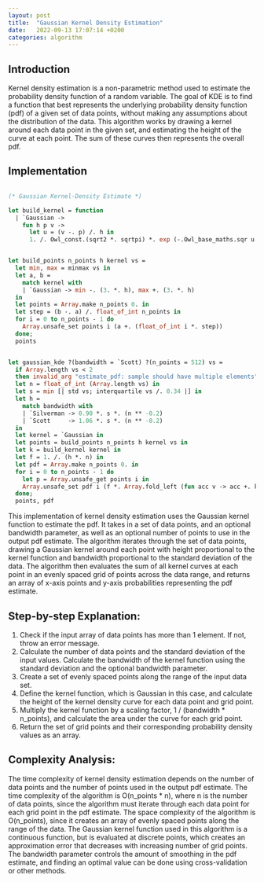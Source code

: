 ```yaml
---
layout: post
title:  "Gaussian Kernel Density Estimation"
date:   2022-09-13 17:07:14 +0200
categories: algorithm
---
```


## Introduction
Kernel density estimation is a non-parametric method used to estimate the probability density function of a random variable. The goal of KDE is to find a function that best represents the underlying probability density function (pdf) of a given set of data points, without making any assumptions about the distribution of the data. This algorithm works by drawing a kernel around each data point in the given set, and estimating the height of the curve at each point. The sum of these curves then represents the overall pdf.

## Implementation

```ocaml

(* Gaussian Kernel-Density Estimate *)

let build_kernel = function
  | `Gaussian ->
    fun h p v ->
      let u = (v -. p) /. h in
      1. /. Owl_const.(sqrt2 *. sqrtpi) *. exp (-.Owl_base_maths.sqr u /. 2.)


let build_points n_points h kernel vs =
  let min, max = minmax vs in
  let a, b =
    match kernel with
    | `Gaussian -> min -. (3. *. h), max +. (3. *. h)
  in
  let points = Array.make n_points 0. in
  let step = (b -. a) /. float_of_int n_points in
  for i = 0 to n_points - 1 do
    Array.unsafe_set points i (a +. (float_of_int i *. step))
  done;
  points


let gaussian_kde ?(bandwidth = `Scott) ?(n_points = 512) vs =
  if Array.length vs < 2
  then invalid_arg "estimate_pdf: sample should have multiple elements";
  let n = float_of_int (Array.length vs) in
  let s = min [| std vs; interquartile vs /. 0.34 |] in
  let h =
    match bandwidth with
    | `Silverman -> 0.90 *. s *. (n ** -0.2)
    | `Scott     -> 1.06 *. s *. (n ** -0.2)
  in
  let kernel = `Gaussian in
  let points = build_points n_points h kernel vs in
  let k = build_kernel kernel in
  let f = 1. /. (h *. n) in
  let pdf = Array.make n_points 0. in
  for i = 0 to n_points - 1 do
    let p = Array.unsafe_get points i in
    Array.unsafe_set pdf i (f *. Array.fold_left (fun acc v -> acc +. k h p v) 0. vs)
  done;
  points, pdf

```

This implementation of kernel density estimation uses the Gaussian kernel function to estimate the pdf. It takes in a set of data points, and an optional bandwidth parameter, as well as an optional number of points to use in the output pdf estimate. The algorithm iterates through the set of data points, drawing a Gaussian kernel around each point with height proportional to the kernel function and bandwidth proportional to the standard deviation of the data. The algorithm then evaluates the sum of all kernel curves at each point in an evenly spaced grid of points across the data range, and returns an array of x-axis points and y-axis probabilities representing the pdf estimate.

## Step-by-step Explanation:
1. Check if the input array of data points has more than 1 element. If not, throw an error message.
2. Calculate the number of data points and the standard deviation of the input values. Calculate the bandwidth of the kernel function using the standard deviation and the optional bandwidth parameter.
3. Create a set of evenly spaced points along the range of the input data set.
4. Define the kernel function, which is Gaussian in this case, and calculate the height of the kernel density curve for each data point and grid point.
5. Multiply the kernel function by a scaling factor, 1 / (bandwidth * n_points), and calculate the area under the curve for each grid point.
6. Return the set of grid points and their corresponding probability density values as an array.

## Complexity Analysis:
The time complexity of kernel density estimation depends on the number of data points and the number of points used in the output pdf estimate. The time complexity of the algorithm is O(n_points * n), where n is the number of data points, since the algorithm must iterate through each data point for each grid point in the pdf estimate. The space complexity of the algorithm is O(n_points), since it creates an array of evenly spaced points along the range of the data. The Gaussian kernel function used in this algorithm is a continuous function, but is evaluated at discrete points, which creates an approximation error that decreases with increasing number of grid points. The bandwidth parameter controls the amount of smoothing in the pdf estimate, and finding an optimal value can be done using cross-validation or other methods.